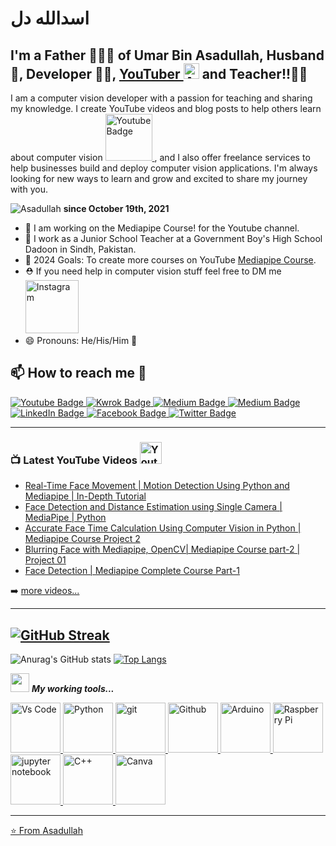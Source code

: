 # اسدالله دل
## I'm a Father 👨‍👩‍👦 of Umar Bin Asadullah, Husband :couple:,  Developer :man_technologist:, <a href="https://www.youtube.com/c/aiphile">YouTuber <img alt="AiPhile Youtube" src="https://user-images.githubusercontent.com/66181793/131223988-882d53a0-4882-468f-9bd7-46b46466baae.png"  width="25"></a> and Teacher!!👨‍🏫

I am a computer vision developer with a passion for teaching and sharing my knowledge. I create YouTube videos and blog posts to help others learn about computer vision  <a href="https://www.youtube.com/c/aiphile">
    <img src="https://img.shields.io/badge/YouTube-red?style=for-the-badge&logo=youtube&logoColor=white" width=75 alt="Youtube Badge"/>
  </a> , and I also offer freelance services to help businesses build and deploy computer vision applications. I'm always looking for new ways to learn and grow and excited to share my journey with you.

<!---## *Today (17-November-2022) is my Nakkah(Got married), Al-Humdulillah ♥*  
## *Today (03-December-2023) I become Father of Umar Bin Asadullah, Al-Humdulillah ♥* --->
<p align="left"> <img src="https://komarev.com/ghpvc/?username=Asadullah-Dal17&label=Profile%20views&color=0e75b6&style=flat" alt="Asadullah" /> <strong> since October 19th, 2021 </strong></p>




- 🔭 I am working on the Mediapipe Course! for the Youtube channel.
- 🌱 I work as a Junior School Teacher at a Government Boy's High School Dadoon in Sindh, Pakistan.
- 🥅 2024 Goals: To create more courses on YouTube [Mediapipe Course](https://github.com/Asadullah-Dal17/AiPhile-Mediapipe-Course-2023).
- ⛑️ If you need help in computer vision stuff feel free to DM me  <a href="https://www.instagram.com/aiphile17/"><img alt="Instagram" src="https://img.shields.io/badge/Instagram-purple?style=for-the-badge&logo=Instagram&logoColor=white"  width="85"> </a>
- 😄 Pronouns: He/His/Him 👨

## 📫 How to reach me :call_me_hand:


  
 
   <div id="badges">

 <!-- Youtube Badge -->
  <a href="https://www.youtube.com/c/aiphile">
    <img src="https://img.shields.io/badge/YouTube-red?style=for-the-badge&logo=youtube&logoColor=white" alt="Youtube Badge"/>
  </a>
<!-- freelancing Badge -->
 <a href="https://kwork.com/user/asadullah92">
    <img src="https://img.shields.io/badge/Kwork-for%20freelacning-white?style=for-the-badge&logo=kwork-black&logoColor=black" alt="Kwrok Badge"/>

<!-- Instagram Badge  -->
  <a href="https://www.instagram.com/aiphile17">
    <img src="https://img.shields.io/badge/Instagram-purple?style=for-the-badge&logo=Instagram&logoColor=white" alt="Medium Badge"/>

<!-- Medium Badge  -->
  <a href="https://medium.com/@aiphile">
    <img src="https://img.shields.io/badge/Medium-black?style=for-the-badge&logo=Medium&logoColor=white" alt="Medium Badge"/>
  </a>

<!-- LinkedIn Badge -->
  <a href="https://www.linkedin.com/company/aiphile">
    <img src="https://img.shields.io/badge/LinkedIn-blue?style=for-the-badge&logo=linkedin&logoColor=white" alt="LinkedIn Badge"/>
  </a>
  <!-- Face book badge  -->
<a href="https://asadullah.super.site">
    <img src="https://img.shields.io/badge/My%20Profile-black?style=for-the-badge&logo=Profile&logoColor=Green" alt="Facebook Badge"/>
  </a> 
  <!-- Twitter Badge  -->
  <a href="https://twitter.com/ai_phile">
    <img src="https://img.shields.io/badge/Twitter-blue?style=for-the-badge&logo=twitter&logoColor=white" alt="Twitter Badge"/>
  </a>

 
 
</div>

  
---

   ### 📺 Latest YouTube Videos   <a href="https://www.youtube.com/c/aiphile"> <img src="https://img.shields.io/badge/YouTube-red?style=for-the-badge&logo=youtube&logoColor=white" height=35 alt="Youtube Badge"/> </a>
 
<!-- YOUTUBE:START -->
- [Real-Time Face Movement | Motion Detection  Using Python and Mediapipe | In-Depth Tutorial](https://www.youtube.com/watch?v=B0K0J7FuG5M)
- [Face Detection and Distance Estimation using Single Camera | MediaPipe | Python](https://www.youtube.com/watch?v=B-ziI5Bplug)
- [Accurate Face Time Calculation Using Computer Vision in Python | Mediapipe Course Project 2](https://www.youtube.com/watch?v=PSnoLNzo-9g)
- [Blurring Face with Mediapipe, OpenCV| Mediapipe Course part-2 | Project 01](https://www.youtube.com/watch?v=E91EjA4nkKg)
- [Face Detection | Mediapipe Complete Course Part-1](https://www.youtube.com/watch?v=FsVAvgR9ifY)
<!-- YOUTUBE:END -->

➡️ [more videos...](https://www.youtube.com/c/aiphile)

---
  [![GitHub Streak](http://github-readme-streak-stats.herokuapp.com?user=Asadullah-Dal17&theme=dark&background=000000)](https://git.io/streak-stats)
---
   
![Anurag's GitHub stats](https://github-readme-stats.vercel.app/api?username=Asadullah-Dal17&show_icons=true&theme=transparent)
   [![Top Langs](https://github-readme-stats.vercel.app/api/top-langs/?username=Asadullah-Dal17&layout=compact&theme=buefy&title_color=000)](https://github.com/anuraghazra/github-readme-stats)

  
  
<img src="https://media.giphy.com/media/iY8CRBdQXODJSCERIr/giphy.gif" width="30" >&nbsp;***My working tools...***
<!-- Working Tools    -->
  

<a href="https://code.visualstudio.com/"> <img alt="Vs Code"      src="https://cdn.jsdelivr.net/gh/devicons/devicon/icons/vscode/vscode-original-wordmark.svg"     width="80">
<a  href="https://www.python.org/" ><img alt="Python" src="https://cdn.jsdelivr.net/gh/devicons/devicon/icons/python/python-original-wordmark.svg"  width="80">
<a href="https://git-scm.com/">   <img alt="git" src="https://cdn.jsdelivr.net/gh/devicons/devicon/icons/git/git-plain-wordmark.svg"  width="80">
<a href="https://github.com/">   <img alt="Github" src="https://cdn.jsdelivr.net/gh/devicons/devicon/icons/github/github-original-wordmark.svg"  width="80">
<a href="https://www.arduino.cc/">  <img alt="Arduino" src="https://cdn.jsdelivr.net/gh/devicons/devicon/icons/arduino/arduino-original-wordmark.svg"  width="80">
<a href="https://www.raspberrypi.org">  <img alt="Raspberry Pi" src="https://cdn.jsdelivr.net/gh/devicons/devicon/icons/raspberrypi/raspberrypi-original.svg"  width="80">
<a href="https://jupyter.org/">   <img alt="jupyter notebook" src="https://cdn.jsdelivr.net/gh/devicons/devicon/icons/jupyter/jupyter-original-wordmark.svg"  width="80">
<a href="https://en.wikipedia.org/wiki/C%2B%2B" >   <img alt="C++" src="https://cdn.jsdelivr.net/gh/devicons/devicon/icons/cplusplus/cplusplus-plain.svg"  width="80">
<a href="http://canva.com/" >   <img alt="Canva" src="https://cdn.jsdelivr.net/gh/devicons/devicon/icons/canva/canva-original.svg"  width="80">
 
 
---
  
 
  


⭐️ From [Asadullah](https://github.com/Asadullah-Dal17)
